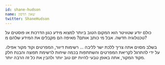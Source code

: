 ```yaml
---
id: shane-hudson
name: שאון הדסון
twitter: ShaneHudson
---
```


כולם יודע שטוויטר הוא המקום הטוב ביותר למצוא מידע כגון הדרכות או פוסטים על טכנולוגיה חדשה. אבל מי כותב אותם? מאיפה הם מקבלים את המידע שלהם מ? 

בשלב מסוים אתה צריך ללכת ישר לליבה ... רשימות דיוור, המפרטים וקוד מקור אפילו. על ידי להתרגל לקריאת המפרטים והשתתפות בכמה שיחות לרשימת תפוצה והבנת חלק מקוד המקור, אתה באופן טבעי להיות יזם טוב יותר ולהבין את כל זה הרבה יותר.
